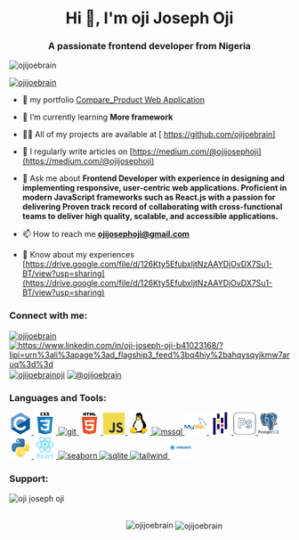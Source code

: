 <h1 align="center">Hi 👋, I'm oji Joseph Oji</h1>
<h3 align="center">A passionate frontend developer from Nigeria</h3>

<p align="left"> <img src="https://komarev.com/ghpvc/?username=ojijoebrain&label=Profile%20views&color=0e75b6&style=flat" alt="ojijoebrain" /> </p>

<p align="left"> <a href="https://twitter.com/ojijoebrain" target="blank"><img src="https://img.shields.io/twitter/follow/ojijoebrain?logo=twitter&style=for-the-badge" alt="ojijoebrain" /></a> </p>

- 🔭 my portfolio [Compare_Product Web Application](https://github.com/ojijoebrain/Compare_Product)

- 🌱 I’m currently learning **More framework**

- 👨‍💻 All of my projects are available at [ https://github.com/ojijoebrain]

- 📝 I regularly write articles on [https://medium.com/@ojijosephoji](https://medium.com/@ojijosephoji)

- 💬 Ask me about **Frontend Developer with experience in designing and implementing responsive, user-centric web applications. Proficient in modern JavaScript frameworks such as React.js with a passion for delivering Proven track record of collaborating with cross-functional teams to deliver high quality, scalable, and accessible applications.**

- 📫 How to reach me **ojijosephoji@gmail.com**

- 📄 Know about my experiences [https://drive.google.com/file/d/126Kty5EfubxljtNzAAYDjOvDX7Su1-BT/view?usp=sharing](https://drive.google.com/file/d/126Kty5EfubxljtNzAAYDjOvDX7Su1-BT/view?usp=sharing)

<h3 align="left">Connect with me:</h3>
<p align="left">
<a href="https://twitter.com/ojijoebrain" target="blank"><img align="center" src="https://raw.githubusercontent.com/rahuldkjain/github-profile-readme-generator/master/src/images/icons/Social/twitter.svg" alt="ojijoebrain" height="30" width="40" /></a>
<a href="https://linkedin.com/in/https://www.linkedin.com/in/oji-joseph-oji-b41023168/?lipi=urn%3ali%3apage%3ad_flagship3_feed%3bq4hiy%2bahqysqyjkmw7aruq%3d%3d" target="blank"><img align="center" src="https://raw.githubusercontent.com/rahuldkjain/github-profile-readme-generator/master/src/images/icons/Social/linked-in-alt.svg" alt="https://www.linkedin.com/in/oji-joseph-oji-b41023168/?lipi=urn%3ali%3apage%3ad_flagship3_feed%3bq4hiy%2bahqysqyjkmw7aruq%3d%3d" height="30" width="40" /></a>
<a href="https://fb.com/ojijoebrainoji" target="blank"><img align="center" src="https://raw.githubusercontent.com/rahuldkjain/github-profile-readme-generator/master/src/images/icons/Social/facebook.svg" alt="ojijoebrainoji" height="30" width="40" /></a>
<a href="https://instagram.com/@ojijoebrain" target="blank"><img align="center" src="https://raw.githubusercontent.com/rahuldkjain/github-profile-readme-generator/master/src/images/icons/Social/instagram.svg" alt="@ojijoebrain" height="30" width="40" /></a>
</p>

<h3 align="left">Languages and Tools:</h3>
<p align="left"> <a href="https://www.cprogramming.com/" target="_blank" rel="noreferrer"> <img src="https://raw.githubusercontent.com/devicons/devicon/master/icons/c/c-original.svg" alt="c" width="40" height="40"/> </a> <a href="https://www.w3schools.com/css/" target="_blank" rel="noreferrer"> <img src="https://raw.githubusercontent.com/devicons/devicon/master/icons/css3/css3-original-wordmark.svg" alt="css3" width="40" height="40"/> </a> <a href="https://git-scm.com/" target="_blank" rel="noreferrer"> <img src="https://www.vectorlogo.zone/logos/git-scm/git-scm-icon.svg" alt="git" width="40" height="40"/> </a> <a href="https://www.w3.org/html/" target="_blank" rel="noreferrer"> <img src="https://raw.githubusercontent.com/devicons/devicon/master/icons/html5/html5-original-wordmark.svg" alt="html5" width="40" height="40"/> </a> <a href="https://developer.mozilla.org/en-US/docs/Web/JavaScript" target="_blank" rel="noreferrer"> <img src="https://raw.githubusercontent.com/devicons/devicon/master/icons/javascript/javascript-original.svg" alt="javascript" width="40" height="40"/> </a> <a href="https://www.linux.org/" target="_blank" rel="noreferrer"> <img src="https://raw.githubusercontent.com/devicons/devicon/master/icons/linux/linux-original.svg" alt="linux" width="40" height="40"/> </a> <a href="https://www.microsoft.com/en-us/sql-server" target="_blank" rel="noreferrer"> <img src="https://www.svgrepo.com/show/303229/microsoft-sql-server-logo.svg" alt="mssql" width="40" height="40"/> </a> <a href="https://www.mysql.com/" target="_blank" rel="noreferrer"> <img src="https://raw.githubusercontent.com/devicons/devicon/master/icons/mysql/mysql-original-wordmark.svg" alt="mysql" width="40" height="40"/> </a> <a href="https://pandas.pydata.org/" target="_blank" rel="noreferrer"> <img src="https://raw.githubusercontent.com/devicons/devicon/2ae2a900d2f041da66e950e4d48052658d850630/icons/pandas/pandas-original.svg" alt="pandas" width="40" height="40"/> </a> <a href="https://www.photoshop.com/en" target="_blank" rel="noreferrer"> <img src="https://raw.githubusercontent.com/devicons/devicon/master/icons/photoshop/photoshop-line.svg" alt="photoshop" width="40" height="40"/> </a> <a href="https://www.postgresql.org" target="_blank" rel="noreferrer"> <img src="https://raw.githubusercontent.com/devicons/devicon/master/icons/postgresql/postgresql-original-wordmark.svg" alt="postgresql" width="40" height="40"/> </a> <a href="https://www.python.org" target="_blank" rel="noreferrer"> <img src="https://raw.githubusercontent.com/devicons/devicon/master/icons/python/python-original.svg" alt="python" width="40" height="40"/> </a> <a href="https://reactjs.org/" target="_blank" rel="noreferrer"> <img src="https://raw.githubusercontent.com/devicons/devicon/master/icons/react/react-original-wordmark.svg" alt="react" width="40" height="40"/> </a> <a href="https://seaborn.pydata.org/" target="_blank" rel="noreferrer"> <img src="https://seaborn.pydata.org/_images/logo-mark-lightbg.svg" alt="seaborn" width="40" height="40"/> </a> <a href="https://www.sqlite.org/" target="_blank" rel="noreferrer"> <img src="https://www.vectorlogo.zone/logos/sqlite/sqlite-icon.svg" alt="sqlite" width="40" height="40"/> </a> <a href="https://tailwindcss.com/" target="_blank" rel="noreferrer"> <img src="https://www.vectorlogo.zone/logos/tailwindcss/tailwindcss-icon.svg" alt="tailwind" width="40" height="40"/> </a> <a href="https://webpack.js.org" target="_blank" rel="noreferrer"> <img src="https://raw.githubusercontent.com/devicons/devicon/d00d0969292a6569d45b06d3f350f463a0107b0d/icons/webpack/webpack-original-wordmark.svg" alt="webpack" width="40" height="40"/> </a> </p>

<h3 align="left">Support:</h3>
<p><a href="https://www.buymeacoffee.com/oji joseph oji"> <img align="left" src="https://cdn.buymeacoffee.com/buttons/v2/default-yellow.png" height="50" width="210" alt="oji joseph oji" /></a></p><br><br>

<p><img align="left" src="https://github-readme-stats.vercel.app/api/top-langs?username=ojijoebrain&show_icons=true&locale=en&layout=compact" alt="ojijoebrain" /></p>

<p>&nbsp;<img align="center" src="https://github-readme-stats.vercel.app/api?username=ojijoebrain&show_icons=true&locale=en" alt="ojijoebrain" /></p>
